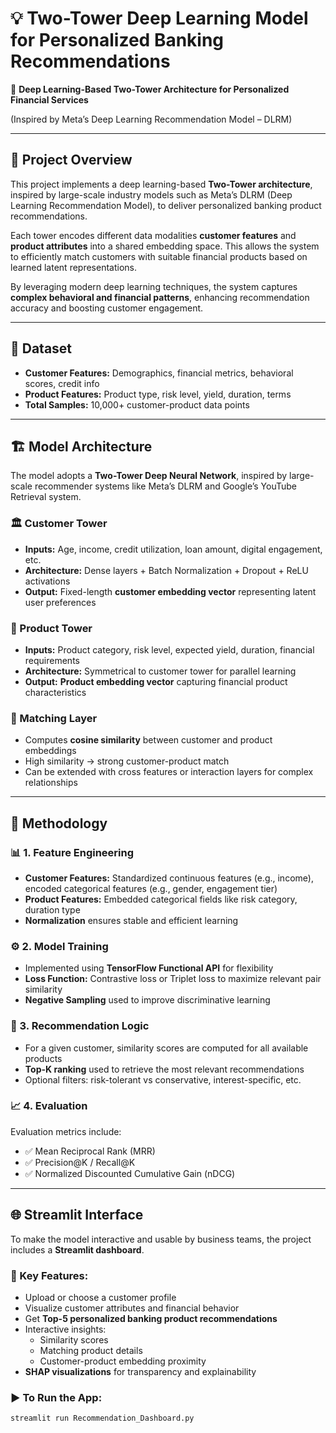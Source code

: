 # 💡 Two-Tower Deep Learning Model for Personalized Banking Recommendations

🚀 **Deep Learning-Based Two-Tower Architecture for Personalized Financial Services**

(Inspired by Meta’s Deep Learning Recommendation Model – DLRM)

---

## 📌 Project Overview  
This project implements a deep learning-based **Two-Tower architecture**, inspired by large-scale industry models such as Meta’s DLRM (Deep Learning Recommendation Model), to deliver personalized banking product recommendations.

Each tower encodes different data modalities **customer features** and **product attributes** into a shared embedding space. This allows the system to efficiently match customers with suitable financial products based on learned latent representations.

By leveraging modern deep learning techniques, the system captures **complex behavioral and financial patterns**, enhancing recommendation accuracy and boosting customer engagement.

---

## 📂 Dataset  
- **Customer Features:** Demographics, financial metrics, behavioral scores, credit info  
- **Product Features:** Product type, risk level, yield, duration, terms  
- **Total Samples:** 10,000+ customer-product data points  

---

## 🏗️ Model Architecture

The model adopts a **Two-Tower Deep Neural Network**, inspired by large-scale recommender systems like Meta’s DLRM and Google’s YouTube Retrieval system.

### 🏛️ Customer Tower
- **Inputs:** Age, income, credit utilization, loan amount, digital engagement, etc.  
- **Architecture:** Dense layers + Batch Normalization + Dropout + ReLU activations  
- **Output:** Fixed-length **customer embedding vector** representing latent user preferences  

### 🏦 Product Tower
- **Inputs:** Product category, risk level, expected yield, duration, financial requirements  
- **Architecture:** Symmetrical to customer tower for parallel learning  
- **Output:** **Product embedding vector** capturing financial product characteristics  

### 🔗 Matching Layer
- Computes **cosine similarity** between customer and product embeddings  
- High similarity → strong customer-product match  
- Can be extended with cross features or interaction layers for complex relationships  

---

## 🧠 Methodology

### 📊 1. Feature Engineering
- **Customer Features:** Standardized continuous features (e.g., income), encoded categorical features (e.g., gender, engagement tier)  
- **Product Features:** Embedded categorical fields like risk category, duration type  
- **Normalization** ensures stable and efficient learning  

### ⚙️ 2. Model Training
- Implemented using **TensorFlow Functional API** for flexibility  
- **Loss Function:** Contrastive loss or Triplet loss to maximize relevant pair similarity  
- **Negative Sampling** used to improve discriminative learning  

### 🎯 3. Recommendation Logic
- For a given customer, similarity scores are computed for all available products  
- **Top-K ranking** used to retrieve the most relevant recommendations  
- Optional filters: risk-tolerant vs conservative, interest-specific, etc.  

### 📈 4. Evaluation
Evaluation metrics include:
- ✅ Mean Reciprocal Rank (MRR)  
- ✅ Precision@K / Recall@K  
- ✅ Normalized Discounted Cumulative Gain (nDCG)  

---

## 🌐 Streamlit Interface

To make the model interactive and usable by business teams, the project includes a **Streamlit dashboard**.

### 🔧 Key Features:
- Upload or choose a customer profile  
- Visualize customer attributes and financial behavior  
- Get **Top-5 personalized banking product recommendations**  
- Interactive insights:
  - Similarity scores
  - Matching product details
  - Customer-product embedding proximity
- **SHAP visualizations** for transparency and explainability  

### ▶️ To Run the App:
```bash
streamlit run Recommendation_Dashboard.py
